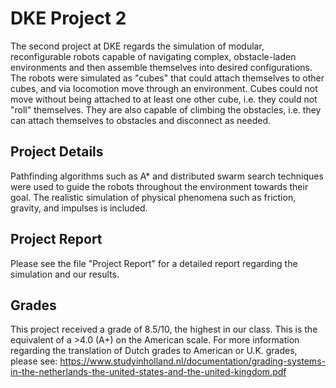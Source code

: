 # DKE Project 2
The second project at DKE regards the simulation of modular, reconfigurable robots capable of navigating complex, obstacle-laden environments and then assemble themselves into desired configurations.
The robots were simulated as "cubes" that could attach themselves to other cubes, and via locomotion move through an environment. Cubes could not move without being attached to at least one other cube, i.e. they could not "roll" themselves. They are also capable of climbing the obstacles, i.e. they can attach themselves to obstacles and disconnect as needed.

## Project Details
Pathfinding algorithms such as A* and distributed swarm search techniques were used to guide the robots throughout the environment towards their goal. The realistic simulation of physical phenomena such as friction, gravity, and impulses is included. 

## Project Report
Please see the file "Project Report" for a detailed report regarding the simulation and our results.

## Grades
This project received a grade of 8.5/10, the highest in our class. This is the equivalent of a >4.0 (A+) on the American scale. For more information regarding the translation of Dutch grades to American or U.K. grades, please see: https://www.studyinholland.nl/documentation/grading-systems-in-the-netherlands-the-united-states-and-the-united-kingdom.pdf

